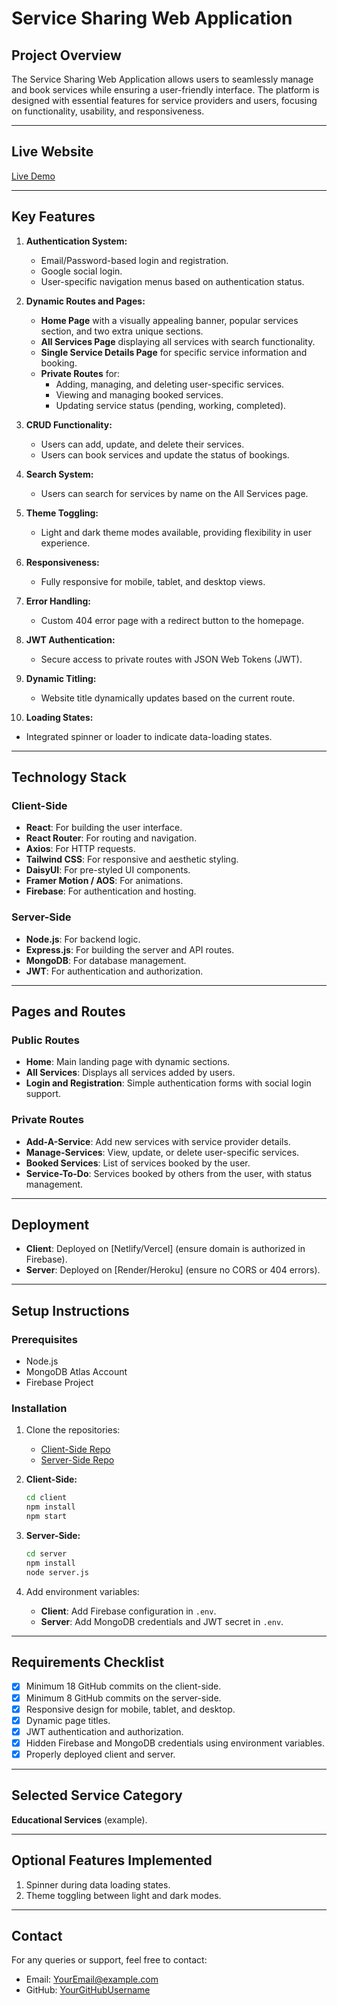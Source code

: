 # Service Sharing Web Application

## Project Overview
The Service Sharing Web Application allows users to seamlessly manage and book services while ensuring a user-friendly interface. The platform is designed with essential features for service providers and users, focusing on functionality, usability, and responsiveness.

---

## Live Website
[Live Demo](https://consulthive-0.web.app/)  

---

## Key Features

1. **Authentication System:**
   - Email/Password-based login and registration.
   - Google social login.
   - User-specific navigation menus based on authentication status.

2. **Dynamic Routes and Pages:**
   - **Home Page** with a visually appealing banner, popular services section, and two extra unique sections.
   - **All Services Page** displaying all services with search functionality.
   - **Single Service Details Page** for specific service information and booking.
   - **Private Routes** for:
     - Adding, managing, and deleting user-specific services.
     - Viewing and managing booked services.
     - Updating service status (pending, working, completed).

3. **CRUD Functionality:**
   - Users can add, update, and delete their services.
   - Users can book services and update the status of bookings.

4. **Search System:**
   - Users can search for services by name on the All Services page.

5. **Theme Toggling:**
   - Light and dark theme modes available, providing flexibility in user experience.

6. **Responsiveness:**
   - Fully responsive for mobile, tablet, and desktop views.

7. **Error Handling:**
   - Custom 404 error page with a redirect button to the homepage.

8. **JWT Authentication:**
   - Secure access to private routes with JSON Web Tokens (JWT).

9. **Dynamic Titling:**
   - Website title dynamically updates based on the current route.

10. **Loading States:**
   - Integrated spinner or loader to indicate data-loading states.

---

## Technology Stack

### Client-Side
- **React**: For building the user interface.
- **React Router**: For routing and navigation.
- **Axios**: For HTTP requests.
- **Tailwind CSS**: For responsive and aesthetic styling.
- **DaisyUI**: For pre-styled UI components.
- **Framer Motion / AOS**: For animations.
- **Firebase**: For authentication and hosting.

### Server-Side
- **Node.js**: For backend logic.
- **Express.js**: For building the server and API routes.
- **MongoDB**: For database management.
- **JWT**: For authentication and authorization.

---

## Pages and Routes

### Public Routes
- **Home**: Main landing page with dynamic sections.
- **All Services**: Displays all services added by users.
- **Login and Registration**: Simple authentication forms with social login support.

### Private Routes
- **Add-A-Service**: Add new services with service provider details.
- **Manage-Services**: View, update, or delete user-specific services.
- **Booked Services**: List of services booked by the user.
- **Service-To-Do**: Services booked by others from the user, with status management.

---

## Deployment

- **Client**: Deployed on [Netlify/Vercel] (ensure domain is authorized in Firebase).
- **Server**: Deployed on [Render/Heroku] (ensure no CORS or 404 errors).

---

## Setup Instructions

### Prerequisites
- Node.js
- MongoDB Atlas Account
- Firebase Project

### Installation
1. Clone the repositories:
   - [Client-Side Repo](#)
   - [Server-Side Repo](#)

2. **Client-Side:**
   ```bash
   cd client
   npm install
   npm start
   ```

3. **Server-Side:**
   ```bash
   cd server
   npm install
   node server.js
   ```

4. Add environment variables:
   - **Client**: Add Firebase configuration in `.env`.
   - **Server**: Add MongoDB credentials and JWT secret in `.env`.

---

## Requirements Checklist

- [x] Minimum 18 GitHub commits on the client-side.
- [x] Minimum 8 GitHub commits on the server-side.
- [x] Responsive design for mobile, tablet, and desktop.
- [x] Dynamic page titles.
- [x] JWT authentication and authorization.
- [x] Hidden Firebase and MongoDB credentials using environment variables.
- [x] Properly deployed client and server.

---

## Selected Service Category
**Educational Services** (example).

---

## Optional Features Implemented
1. Spinner during data loading states.
2. Theme toggling between light and dark modes.

---

## Contact
For any queries or support, feel free to contact:
- Email: [YourEmail@example.com](mailto:YourEmail@example.com)
- GitHub: [YourGitHubUsername](#)